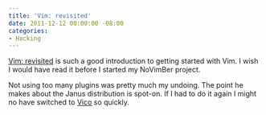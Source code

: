 ```yaml
---
title: 'Vim: revisited'
date: 2011-12-12 00:00:00 -08:00
categories:
- Hacking
---
```


<p><a href="http://mislav.uniqpath.com/2011/12/vim-revisited/">Vim: revisited</a> is such a good introduction to getting started with Vim. I wish I would have read it before I started my NoVimBer project.</p>

<p>Not using too many plugins was pretty much my undoing. The point he makes about the Janus distribution is spot-on. If I had to do it again I might no have switched to <a href="http://vicoapp.com">Vico</a> so quickly.</p>
